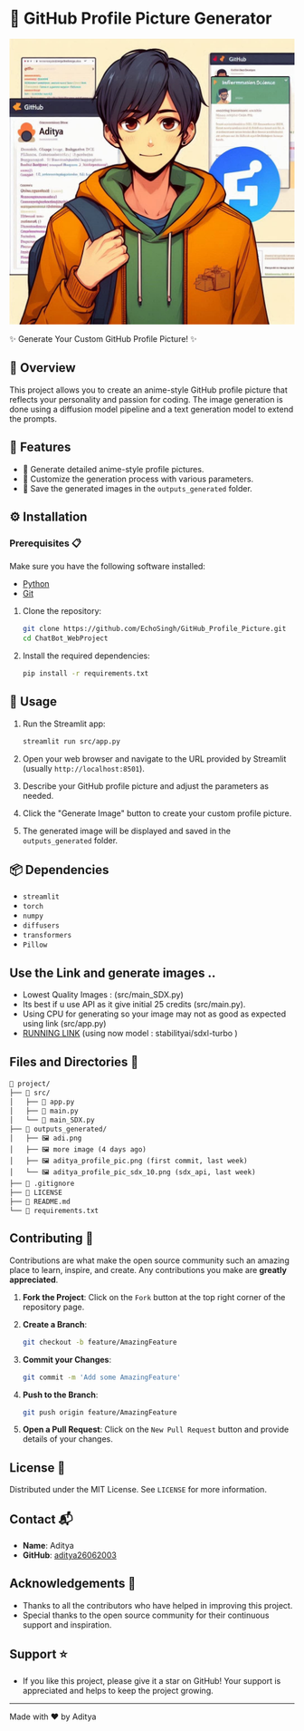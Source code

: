 # 📸 GitHub Profile Picture Generator

![Generated Image](outputs_generated/adi.png)

✨ Generate Your Custom GitHub Profile Picture! ✨

## 📝 Overview

This project allows you to create an anime-style GitHub profile picture that reflects your personality and passion for coding. The image generation is done using a diffusion model pipeline and a text generation model to extend the prompts.

## 🌟 Features

- 🎨 Generate detailed anime-style profile pictures.
- 🔧 Customize the generation process with various parameters.
- 💾 Save the generated images in the `outputs_generated` folder.

## ⚙️ Installation

### Prerequisites 📋

Make sure you have the following software installed:

- [Python](https://www.python.org/)
- [Git](https://git-scm.com/)

1. Clone the repository:

    ```bash
    git clone https://github.com/EchoSingh/GitHub_Profile_Picture.git 
    cd ChatBot_WebProject
    ```

2. Install the required dependencies:

    ```bash
    pip install -r requirements.txt
    ```

## 🚀 Usage

1. Run the Streamlit app:

    ```bash
    streamlit run src/app.py
    ```

2. Open your web browser and navigate to the URL provided by Streamlit (usually `http://localhost:8501`).

3. Describe your GitHub profile picture and adjust the parameters as needed.

4. Click the "Generate Image" button to create your custom profile picture.

5. The generated image will be displayed and saved in the `outputs_generated` folder.

## 📦 Dependencies

- `streamlit`
- `torch`
- `numpy`
- `diffusers`
- `transformers`
- `Pillow`


## Use the Link and generate images ..
- Lowest Quality Images : (src/main_SDX.py)
- Its best if u use API as it give initial 25 credits (src/main.py).
- Using CPU for generating so your image may not as good as expected using link (src/app.py)
- [RUNNING LINK](https://huggingface.co/spaces/adi2606/Profile_Pic_Generator) (using now model : stabilityai/sdxl-turbo )

## Files and Directories 📁
```
📁 project/
├── 📂 src/
│   ├── 📄 app.py
│   ├── 📄 main.py
│   └── 📄 main_SDX.py
├── 📂 outputs_generated/
│   ├── 🖼️ adi.png
│   ├── 🖼️ more image (4 days ago)
│   ├── 🖼️ aditya_profile_pic.png (first commit, last week)
│   └── 🖼️ aditya_profile_pic_sdx_10.png (sdx_api, last week)
├── 📄 .gitignore
├── 📄 LICENSE
├── 📄 README.md
└── 📄 requirements.txt
```

## Contributing 🤝

Contributions are what make the open source community such an amazing place to learn, inspire, and create. Any contributions you make are **greatly appreciated**.

1. **Fork the Project**:
   Click on the `Fork` button at the top right corner of the repository page.

2. **Create a Branch**:
   ```bash
   git checkout -b feature/AmazingFeature
   ```

3. **Commit your Changes**:
   ```bash
   git commit -m 'Add some AmazingFeature'
   ```

4. **Push to the Branch**:
   ```bash
   git push origin feature/AmazingFeature
   ```

5. **Open a Pull Request**:
   Click on the `New Pull Request` button and provide details of your changes.

## License 📄

Distributed under the MIT License. See `LICENSE` for more information.

## Contact 📬

- **Name**: Aditya
- **GitHub**: [aditya26062003](https://github.com/EchoSingh)

## Acknowledgements 🙌

- Thanks to all the contributors who have helped in improving this project.
- Special thanks to the open source community for their continuous support and inspiration.

## Support ⭐
- If you like this project, please give it a star on GitHub! Your support is appreciated and helps to keep the project growing.
---
Made with ❤️ by Aditya
